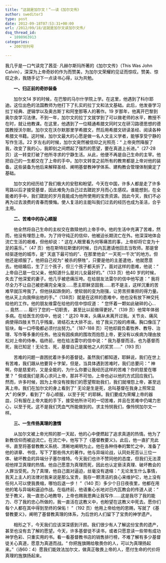 ```yaml
---
title: “这就是加尔文！”——读《加尔文传》
author: sweditor3
type: post
date: 2012-09-18T07:53:31+00:00
url: /2012/09/18/这就是加尔文读加尔文传/
dsq_thread_id:
  - 1898963913
categories:
  - 2007创刊号

---
```

<span style="color: #000000;">我几乎是一口气读完了茜亚· 凡赫尔斯玛所著的《加尔文传》（This Was John Calvin），深深为上帝奇妙的作为而赞美，为加尔文荣耀的见证而惊叹。赞美、惊叹之余，我随手记下一点读书心得，以为共勉。</span>

<span style="color: #000000;">       <strong>一、归正前的奇妙装备</strong></span>

<span style="color: #000000;">       加尔文14 岁的时候，在巴黎的马尔什学院上学。在这里，他遇到了科尔耶迪。这位出色的法国教师为他打下了扎实的拉丁文和法文基础。此后，他发奋学习拉丁经典、逻辑学以及奥古斯丁和阿奎那等人的著作。19 岁那年，他离开巴黎到奥尔良学习法律。不到一年，加尔文的拉丁文就学到了可以做老师的水平，教授不在时，就让他教课。在这里，他遇到了一位精通希腊文同时又在研习路德思想的德国教授沃尔默。加尔文在沃尔默那里学希腊文，然后用希腊文研读圣经、阅读各种希腊文书籍。这时候，加尔文最大的心愿是做一名人文主义学者，能够享受宁静的写作生活。22 岁左右的时候，加尔文突然被信仰之光照亮：“ 上帝突然降服了我，改变了我的心，我即刻之间燃起了强烈的愿望，要在真道上长进。”（27-28 页）这一转变打破了他所寻求的宁静生活。从此，他便不再是自己生命的主宰。他把自己的一生都交在了上帝的手中。加尔文转变之前所有的教育都是上帝对他的装备。这些装备为他后来解释圣经、阐明基督教神学体系、建构教会管理体制奠定了基础。</span>

<span style="color: #000000;">       加尔文的经历给了我们极大的安慰和盼望。今天在中国，许多人都是走了许多弯路以后才接受基督，因此难免为自己过去蹉跎岁月而心生感叹。谁能想到，在全能者的手中，我们蹉跎的岁月竟能成为他所使用的宝贵资源。因此今天，我们不必再为过去浪费的青春而懊悔。使人复活的主能叫我们过去的经历也成为圣洁，合乎主用。</span>

<span style="color: #000000;">       <strong>二、苦难中的存心顺服</strong></span>

<span style="color: #000000;">       他全然将自己生命的主权交在救赎他的上帝手中。他的生活中充满了苦难，然而，他没有埋怨上帝。为了持守纯正的信仰，他被迫长期流亡在外。他深深地体会流亡生活的艰难，但他却说：“ 这在人眼里看为何等痛苦的事，上帝却将它变为十足的喜乐。”（47 页）他在斯特拉斯堡的时候，日内瓦邀请他回去当牧师。那是曾经驱逐他的城市，是“ 天底下最可怕的”、在那里他会“ 一天死一千次”的地方。但他还是顺服了。他把自己视为“ 被杀的祭牲”，只要是他的主差遣他，他就愿意去。他结婚后，生了三个孩子，但三个孩子都夭折了。面对这样的患难，他说：“ 上帝自己是一位父亲，他知道什么是对儿女最好的。”（133 页）他40 岁的时候，失去了他深爱的妻子。他几乎被悲痛压垮。在给朋友法雷尔的信中他写道：“ 我将尽全力不让自己被悲痛完全淹没……愿主耶稣坚固我……若不是主，这样沉重的苦难早就压垮我了。但他扶起跌倒的，使软弱的变为刚强，让劳苦担重担的得力量。他从天上向我伸出他的手。”（138页）就是在这样的患难中，他也没有放下神交托给他的工作。他的朋友维雷在给他的信中惊叹道： “ 您怀着一颗如此破碎的心… … 竟然… … 履行了您的一切职责， 甚至比以前做得更好。”（139 页）他常年体弱多病。在给医生的信中，他说：“ 这20 年来，头痛从未离开过我。关节炎、痛风病使得四肢关节几乎残废。肾结石太大排不出，给了我尖刀般的疼痛。胸口像压了铅块，每一口呼吸都必须付出努力。”（187-188 页）可他却肩负着牧养、教导、治理、写作等多重的任务。他没有因疾病的围攻而抱怨上帝，更没有以疾病为理由放松对上帝的侍奉。临终前，他在给法雷尔的信中说：“ 我为基督而活，也为基督而死，我已知足！无论生、死，基督自己是属他之人的奖赏……”（193 页）</span>

<span style="color: #000000;">       苦难的问题一直困扰着许多的基督徒。虽然我们都知道，耶稣说，我们在世上有苦难，我们跟从他要背十字架，但是，当具体遇到苦难时，我们总要问：“ 神啊，你是慈爱的，又是全能的，为什么你要让我经历这样的苦难？你的慈爱在哪里？ ” 倘或我们是真心求问上帝，那并不可怕，上帝也必以他的方式回应我们。然而，许多时候，因为上帝没有按我们的愿望帮助我们，我们就埋怨上帝，甚至远离上帝。我们在加尔文的身上看到了“ 无论是生是死，总叫基督在我身上照常显大” 的保罗，看到了“ 存心顺服，以至于死” 的耶稣。我们要成为荣耀上帝的器皿，只有服在上帝大能的手下，接受他所许可的一切苦难，并且在苦难中仍竭力忠心，以至于死。这不是我们凭血气所能做到的。求主怜悯我们，像怜悯加尔文一样。</span>

<span style="color: #000000;">       <strong>三、一生传扬真理的激情</strong></span>

<span style="color: #000000;">       从加尔文被上帝光照的那一天起，他的心中便燃起了追求真道的热情。他为了新教信仰而被迫流亡。在流亡中，他写下了《基督教要义》。此后，他一直扩充此书，直至将基督教教义系统、清晰地阐明为止。他在各种侍奉的繁忙之中，准备了他的讲章、书信，写下了那些伟大的著作。他与异端论战，认同处死否认三位一体、破坏教会的异端分子塞尔维特。今天我们也许不赞同他的态度，但我们无法漠视他捍卫真理的热情。他自己愿意为真理而死，因此也认定亵渎真理、破坏教会的人罪当受死。为了真理，他自己面对逼迫，丝毫没有退缩：“ 无论发生什么事情，我天上主人的法律对我来说是那么宝贵，我存一颗清洁的良心来维护它，地上没有任何人可以使我畏缩，哪怕后退一步！ ”（140 页）多少个日日夜夜里，他都在用他的笔与异端和逼迫作战。在临终前，他语重心长地对日内瓦教会的传道人说：“ 至于教义，我一直忠心地教导，上帝也赐我恩典让我写作……这是我尽了我的能力、尽了我的忠心所做的，我一直活在这教义中，也盼望在这教义中死去。愿你们每个人都在其中得到至终的保佑！ ”（192 页）他用上帝给他的恩赐，写就了《基督教要义》，阐明了基督教真理的体系，为后世的人们留下了宝贵的神学遗产。</span>

<span style="color: #000000;">       相形之下，今天我们应该深深感到汗颜。我们很少有人了解这份宝贵的遗产，甚至也没有去了解的愿望。今天，许多基督徒不读书，或者只愿意读一些带有成功神学色彩、只重实用的书。看一看基督教书店的销售排行榜，不难了解有多少基督徒关心真道，愿意为真道而战。“ 你把旌旗赐给敬畏你的人，可以为真理扬起来。”（诗60：4）愿我们能效法加尔文，做真正敬畏上帝的人，愿付生命的代价将真理的旌旗扬起来。</span>